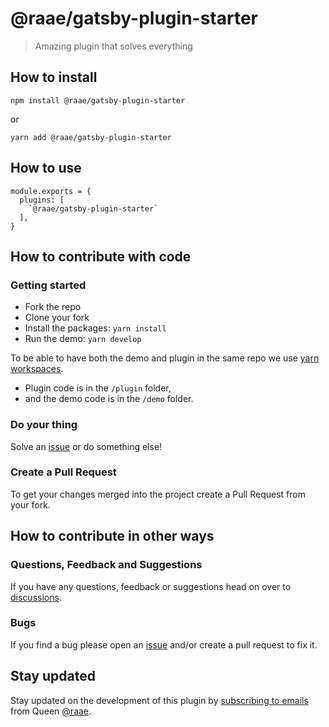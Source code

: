 # @raae/gatsby-plugin-starter

> Amazing plugin that solves everything

## How to install

`npm install @raae/gatsby-plugin-starter`

or

`yarn add @raae/gatsby-plugin-starter`

## How to use

```
module.exports = {
  plugins: [
    `@raae/gatsby-plugin-starter`
  ],
}
```

## How to contribute with code

### Getting started

- Fork the repo
- Clone your fork
- Install the packages: `yarn install`
- Run the demo: `yarn develop`

To be able to have both the demo and plugin in the same repo we use [yarn workspaces](https://classic.yarnpkg.com/lang/en/docs/workspaces/).

- Plugin code is in the `/plugin` folder,
- and the demo code is in the `/demo` folder.

### Do your thing

Solve an [issue](https://github.com/queen-raae/gatsby-plugin-starter/issues) or do something else!

### Create a Pull Request

To get your changes merged into the project create a Pull Request from your fork.

## How to contribute in other ways

### Questions, Feedback and Suggestions

If you have any questions, feedback or suggestions head on over to [discussions](https://github.com/queen-raae/gatsby-plugin-starter/discussions).

### Bugs

If you find a bug please open an [issue](https://github.com/queen-raae/gatsby-plugin-starter/issues) and/or create a pull request to fix it.

## Stay updated

Stay updated on the development of this plugin by [subscribing to emails](https://queen.raae.codes/emails/?utm_source=readme&utm_campaign=let-it-snow) from Queen [@raae](https://twitter.com/raae).
